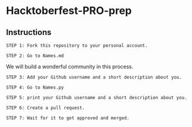 # Hacktoberfest-PRO-prep

## Instructions
```
STEP 1: Fork this repository to your personal account.
```

```
STEP 2: Go to Names.md
```

We will build a wonderful community in this process.

```
STEP 3: Add your Github username and a short description about you. 
```
```
STEP 4: Go to Names.py
```
```
STEP 5: print your Github username and a short description about you. 
```
```
STEP 6: Create a pull request.
```

```
STEP 7: Wait for it to get approved and merged.
```
